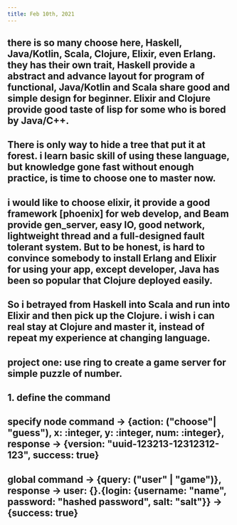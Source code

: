 ```yaml
---
title: Feb 10th, 2021
---
```


## there is so many choose here, Haskell, Java/Kotlin, Scala, Clojure, Elixir, even Erlang. they has their own trait, Haskell provide a abstract and advance layout for program of functional, Java/Kotlin and Scala share good and simple design for beginner. Elixir and Clojure provide good taste of lisp for some who is bored by Java/C++.
## There is only way to hide a tree that put it at forest. i learn basic skill of using these language, but knowledge gone fast without enough practice, is time to choose one to master now.
## i would like to choose elixir, it provide a good framework [phoenix] for web develop, and Beam provide gen_server, easy IO, good network, lightweight thread and a full-designed fault tolerant system. But to be honest, is hard to convince somebody to install Erlang and Elixir for using your app, except developer, Java has been so popular that Clojure deployed easily.
## So i betrayed from Haskell into Scala and run into Elixir and then pick up the Clojure. i wish i can real stay at Clojure and master it, instead of repeat my experience at changing language.
##
## project one: use ring to create a game server for simple puzzle of number.
## 1. define the command
## specify node command -> {action: ("choose"| "guess"), x: :integer, y: :integer, num: :integer}, response -> {version: "uuid-123213-12312312-123", success: true}
## global command -> {query: ("user" | "game")}, response -> user: {}.{login: {username: "name", password: "hashed password", salt: "salt"}} -> {success: true}
